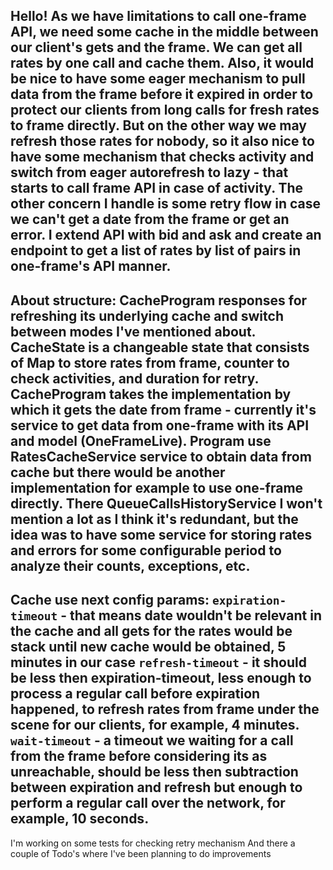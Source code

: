 Hello!
As we have limitations to call one-frame API, we need some cache in the middle between our client's gets and the frame.
We can get all rates by one call and cache them.
Also, it would be nice to have some eager mechanism to pull data from the frame before it expired in order to protect our clients from long calls for fresh rates to frame directly.
But on the other way we may refresh those rates for nobody, so it also nice to have some mechanism that checks activity and switch from eager autorefresh to lazy - that starts to call frame API in case of activity.
The other concern I handle is some retry flow in case we can't get a date from the frame or get an error.
I extend API with bid and ask and create an endpoint to get a list of rates by list of pairs in one-frame's API manner.
---
About structure:
CacheProgram responses for refreshing its underlying cache and switch between modes I've mentioned about.
CacheState is a changeable state that consists of Map to store rates from frame, counter to check activities, and duration for retry.
CacheProgram takes the implementation by which it gets the date from frame - currently it's service to get data from one-frame with its API and model (OneFrameLive).
Program use RatesCacheService service to obtain data from cache but there would be another implementation for example to use one-frame directly. 
There QueueCallsHistoryService I won't mention a lot as I think it's redundant, but the idea was to have some service for storing rates and errors for some configurable period to analyze their counts, exceptions, etc.
---
Cache use next config params:
`expiration-timeout` - that means date wouldn't be relevant in the cache and all gets for the rates would be stack until new cache would be obtained, 5 minutes in our case
`refresh-timeout` - it should be less then expiration-timeout, less enough to process a regular call before expiration happened, to refresh rates from frame under the scene for our clients, for example, 4 minutes.
`wait-timeout` - a timeout we waiting for a call from the frame before considering its as unreachable, should be less then subtraction between expiration and refresh but enough to perform a regular call over the network, for example, 10 seconds. 
--
I'm working on some tests for checking retry mechanism
And there a couple of Todo's where I've been planning to do improvements       